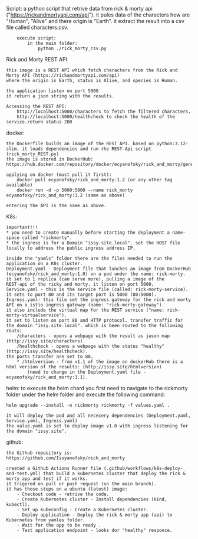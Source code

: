 Script:
    a python script that retrive data from rick & morty api ("https://rickandmortyapi.com/api").
    it pules data of the characters how are "Human", "Alive" and there origin is "Earth".
    it extract the result into a csv file called characters.csv.
    
        execute script:
            in the main folder:
                python ./rick_morty_csv.py

Rick and Morty REST API

    this image is a REST API which fetch characters from the Rick and Morty API (https://rickandmortyapi.com/api)
    where the origin is Earth, status is Alive, and species is Human.

    the application listen on port 5000
    it return a json string with the results.

    Accessing the REST API:
        http://localhost:5000/characters to fetch the filtered characters.
        http://localhost:5000/healthcheck to check the health of the service.return status 200


docker:

    the Dockerfile builds an image of the REST API. based on python:3.12-slim. it loads dependencies and run rhe REST-Api script (rick_morty_REST.py)
    the image is stored in DockerHub:
    https://hub.docker.com/repository/docker/ecyanofsky/rick_and_morty/general

    applying on docker (must pull it first):
        docker pull ecyanofsky/rick_and_morty:1.2 (or any other tag available)
        docker run -d -p 5000:5000 --name rick_morty ecyanofsky/rick_and_morty:1.2 (same as above)
    
    entering the API is the same as above.

K8s:

    important!!!
    * you need to create manually before starting the deployment a name-space called "rickmorty".
    * the ingress is for a Domain "issy.site.local". set the HOST file locally to address the public ingress address IP.

    inside the "yamls" folder there are the files needed to run the application on a K8s cluster. 
    Deployment.yaml - Deployment file that lunches an image from DockerHub (ecyanofsky/rick_and_morty:1.0) on a pod under the name: rick-morty.  it set to 1 replica (can serve more), pulling a image of the
    REST-api of the ricky and morty. it listen on port 5000.
    Service.yaml - this is the service file (called: rick-morty-service). it sets to port 80 and its target port is 5000 (80:5000).
    Ingress.yaml- this file set the ingress gateway for the rick and morty API on a istio ingress gateway (name: "rick-morty-gateway"). 
    it also include the virtual map for the REST service ("name: rick-morty-virtualservice").
    it set to listen on port 80 and HTTP protocol. transfer traffic for the domain "issy.site.local". which is been routed to the following routs:
        /characters - opens a webpage with the result as jason map (http://issy.site/characters). 
        /healthcheck - opens a webpage with the status "healthy" (http://issy.site/healthcheck).
    the ports transfer are set to 80.
        * /htmlversion - from v1.1 of the image on dockerHub there is a html version of the results: (http://issy.site/htmlversion)
            (need to change in the Deployment.yaml file - ecyanofsky/rick_and_morty:1.1).
       
helm:
    to execute the helm chard you first need to navigate to the rickmorty folder under the helm folder and execute the following command:

    helm upgrade --install -n rickmorty rickmorty -f values.yaml .

    it will deploy the pod and all nececery dependencies (Deployment.yaml, Service.yaml, Ingress.yaml)
    the value.yaml is set to deploy image v1.0 with ingress listening for the domain "issy.site".

github:

    the Github repository is: https://github.com/Issyanofsky/rick_and_morty
    
    created a Github Actions Runner file (.github/workflows/k8s-deploy-and-test.yml) that build a kubernetes cluster that deploy the rick & morty app and test if it works.
    it trigered on pull or push request (on the main branch).
    it has those steps on a ubuntu (latest) image:
        - Checkout code - retrive the code.
        - Create Kubernetes cluster - Install dependencies (kind, kubectl).
        - Set up kubeconfig - Create a Kubernetes cluster.
        - Deploy application - Deploy the rick & morty app (api) to Kubernetes from yamles folder.
        - Wait for the app to be ready .
        - Test application endpoint - looks dor "healthy" responce.
        

    
